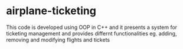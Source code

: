 # airplane-ticketing
This code is developed using OOP in C++ and it presents a system for ticketing management and provides differnt functionalities eg. adding, removing and modifying flights and tickets
